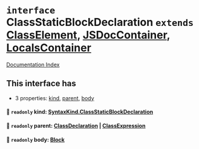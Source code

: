 # `interface` ClassStaticBlockDeclaration `extends` [ClassElement](../private.interface.ClassElement/README.md), [JSDocContainer](../private.interface.JSDocContainer/README.md), [LocalsContainer](../private.interface.LocalsContainer/README.md)

[Documentation Index](../README.md)

## This interface has

- 3 properties:
[kind](#-readonly-kind-syntaxkindclassstaticblockdeclaration),
[parent](#-readonly-parent-classdeclaration--classexpression),
[body](#-readonly-body-block)


#### 📄 `readonly` kind: [SyntaxKind.ClassStaticBlockDeclaration](../private.enum.SyntaxKind/README.md#classstaticblockdeclaration--175)



#### 📄 `readonly` parent: [ClassDeclaration](../private.interface.ClassDeclaration/README.md) | [ClassExpression](../private.interface.ClassExpression/README.md)



#### 📄 `readonly` body: [Block](../private.interface.Block/README.md)



